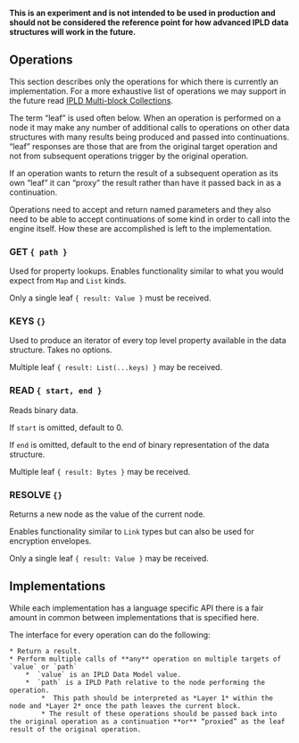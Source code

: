 **This is an experiment and is not intended to be used in production and should not be considered the reference point for how advanced IPLD data structures will work in the future.**

## Operations

This section describes only the operations for which there is currently an implementation. For a more exhaustive list of operations we may support in the future read [IPLD Multi-block Collections](https://github.com/ipld/specs/blob/master/schema-layer/data-structures/multiblock-collections.md).

The term “leaf” is used often below. When an operation is performed on a node it may make any number of additional calls to operations on other data structures with many results being produced and passed into continuations. “leaf” responses are those that are from the original target operation and not from subsequent operations trigger by the original operation.

If an operation wants to return the result of a subsequent operation as its own “leaf” it can “proxy” the result rather than have it passed back in as a continuation.

Operations need to accept and return named parameters and they also need to be able to accept continuations of some kind in order to call into the engine itself. How these are accomplished is left to the implementation.

### GET `{ path }`

Used for property lookups. Enables functionality similar to what you would expect from `Map` and `List` kinds.

Only a single leaf `{ result: Value }` must be received.

### KEYS `{}`

Used to produce an iterator of every top level property available in the data structure. Takes no options.

Multiple leaf `{ result: List(...keys) }` may be received.

### READ `{ start, end }`

Reads binary data.

If `start` is omitted, default to 0.

If `end` is omitted, default to the end of binary representation of the data structure.

Multiple leaf `{ result: Bytes }` may be received.

### RESOLVE `{}`

Returns a new node as the value of the current node.

Enables functionality similar to `Link` types but can also be used for encryption envelopes.

Only a single leaf `{ result: Value }` may be received.

## Implementations

While each implementation has a language specific API there is a fair amount in common between implementations that is specified here.

The interface for every operation can do the following:

	* Return a result.
	* Perform multiple calls of **any** operation on multiple targets of `value` or `path`
		*  `value` is an IPLD Data Model value.
		*  `path` is a IPLD Path relative to the node performing the operation.
			*  This path should be interpreted as *Layer 1* within the node and *Layer 2* once the path leaves the current block.
			* The result of these operations should be passed back into the original operation as a continuation **or** “proxied” as the leaf result of the original operation. 
